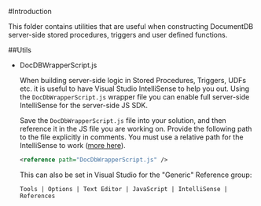 #Introduction

This folder contains utilities that are useful when constructing DocumentDB server-side stored procedures, triggers and user defined functions.

##Utils


- DocDBWrapperScript.js

	When building server-side logic in Stored Procedures, Triggers, UDFs etc. it is useful to have Visual Studio IntelliSense to help you out. Using the `DocDbWrapperScript.js` wrapper file you can enable full server-side IntelliSense for the server-side JS SDK.  

	Save the `DocDbWrapperScript.js` file into your solution, and then reference it in the JS file you are working on.  Provide the following path to the file explicitly in comments.  You must use a relative path for the IntelliSense to work ([more here](https://msdn.microsoft.com/en-us/library/bb385682.aspx)).
	
	```xml
	<reference path="DocDbWrapperScript.js" />
	```

	This can also be set in Visual Studio for the "Generic" Reference group:

	```
	Tools | Options | Text Editor | JavaScript | IntelliSense | References
	```
